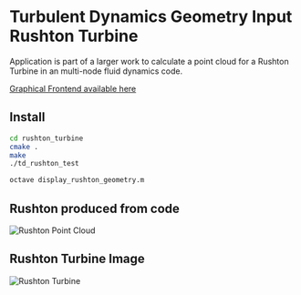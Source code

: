 # Turbulent Dynamics Geometry Input Rushton Turbine
Application is part of a larger work to calculate a point cloud for a Rushton Turbine in an multi-node fluid dynamics code.  

[Graphical Frontend available here](https://turbulentdynamics.github.io/TD_GeomInput_Rushton_Turbine/WebGL)

## Install
```bash
cd rushton_turbine
cmake .
make
./td_rushton_test

octave display_rushton_geometry.m 
```

## Rushton produced from code
![Rushton Point Cloud](Rushton_Points.png)

## Rushton Turbine Image
![Rushton Turbine](Turbine.png)


